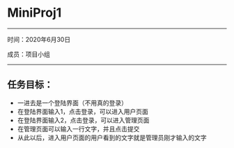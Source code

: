 # MiniProj1

---

时间：2020年6月30日

成员：项目小组

---

## 任务目标：

- 一进去是一个登陆界面（不用真的登录）
- 在登陆界面输入1，点击登录，可以进入用户页面
- 在登陆界面输入2，点击登录，可以进入管理页面
- 在管理页面可以输入一行文字，并且点击提交
- 从此以后，进入用户页面的用户看到的文字就是管理员刚才输入的文字